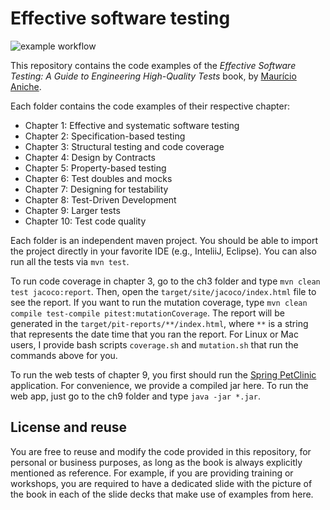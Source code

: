 # Effective software testing

![example workflow](https://github.com/effective-software-testing/code/actions/workflows/tests.yml/badge.svg)

This repository contains the code examples of the _Effective Software Testing: A Guide to Engineering High-Quality Tests_ book, by [Maurício Aniche](https://www.mauricioaniche.com).

Each folder contains the code examples of their respective chapter:

* Chapter 1: Effective and systematic software testing
* Chapter 2: Specification-based testing
* Chapter 3: Structural testing and code coverage
* Chapter 4: Design by Contracts
* Chapter 5: Property-based testing
* Chapter 6: Test doubles and mocks
* Chapter 7: Designing for testability
* Chapter 8: Test-Driven Development
* Chapter 9: Larger tests
* Chapter 10: Test code quality

Each folder is an independent maven project. You should be able to import the project directly in your favorite IDE (e.g., InteliiJ, Eclipse). You can also run all the tests via `mvn test`.

To run code coverage in chapter 3, go to the ch3 folder and type `mvn clean test jacoco:report`. Then, open the `target/site/jacoco/index.html` file to see the report. If you want to run the mutation coverage, type `mvn clean compile test-compile pitest:mutationCoverage`. The report will be generated in the `target/pit-reports/**/index.html`, where `**` is a string that represents the date time that you ran the report. For Linux or Mac users, I provide bash scripts `coverage.sh` and `mutation.sh` that run the commands above for you.

To run the web tests of chapter 9, you first should run the [Spring PetClinic](https://github.com/spring-projects/spring-petclinic) application. For convenience, we provide a compiled jar here. To run the web app, just go to the ch9 folder and type `java -jar *.jar`.

## License and reuse

You are free to reuse and modify the code provided in this repository, for personal or business purposes, as long as the book is always explicitly mentioned as reference. For example, if you are providing training or workshops, you are required to have a dedicated slide with the picture of the book in each of the slide decks that make use of examples from here.
